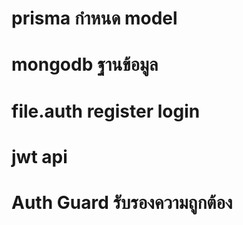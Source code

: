 # prisma กำหนด model 
# mongodb ฐานข้อมูล
# file.auth register login 
# jwt api
# Auth Guard รับรองความถูกต้อง